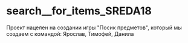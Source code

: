 # search__for_items_SREDA18
Проект нацелен на создании игры "Посик предметов", который мы создаем с командой: Ярослав, Тимофей, Данила
